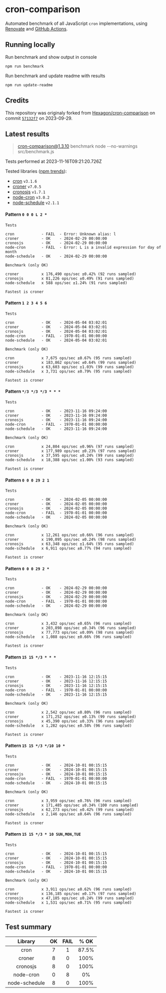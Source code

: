 # cron-comparison

Automated benchmark of all JavaScript `cron` implementations, using [Renovate](https://github.com/renovatebot/renovate) and [GitHub Actions](https://docs.github.com/en/actions).

## Running locally

Run benchmark and show output in console

`npm run benchmark`

Run benchmark and update readme with results

`npm run update-readme`

## Credits

This repository was originaly forked from [Hexagon/cron-comparison](https://github.com/Hexagon/cron-comparison) on commit [`57132f7`](https://github.com/Hexagon/cron-comparison/tree/57132f73323630ac2bc5d1022189b07be08ac773) on 2023-09-29.

## Latest results

> cron-comparison@1.3.10 benchmark
> node --no-warnings src/benchmark.js

Tests performed at 2023-11-16T09:21:20.726Z

Tested libraries ([npm trends](https://npmtrends.com/cron-vs-croner-vs-cronosjs-vs-node-cron-vs-node-schedule)):

- [cron](https://github.com/kelektiv/node-cron) `v3.1.6`
- [croner](https://github.com/hexagon/croner) `v7.0.5`
- [cronosjs](https://github.com/jaclarke/cronosjs) `v1.7.1`
- [node-cron](https://github.com/node-cron/node-cron) `v3.0.2`
- [node-schedule](https://github.com/node-schedule/node-schedule) `v2.1.1`

#### Pattern `0 0 0 L 2 *`

```
Tests

cron            - FAIL  - Error: Unknown alias: l
croner          - OK    - 2024-02-29 00:00:00
cronosjs        - OK    - 2024-02-29 00:00:00
node-cron       - FAIL  - Error: L is a invalid expression for day of month
node-schedule   - OK    - 2024-02-29 00:00:00

Benchmark (only OK)

croner          x 176,490 ops/sec ±0.42% (92 runs sampled)
cronosjs        x 81,226 ops/sec ±0.49% (91 runs sampled)
node-schedule   x 588 ops/sec ±1.24% (91 runs sampled)

Fastest is croner
```

#### Pattern `1 2 3 4 5 6`

```
Tests

cron            - OK    - 2024-05-04 03:02:01
croner          - OK    - 2024-05-04 03:02:01
cronosjs        - OK    - 2024-05-04 03:02:01
node-cron       - FAIL  - 1970-01-01 00:00:00
node-schedule   - OK    - 2024-05-04 03:02:01

Benchmark (only OK)

cron            x 7,675 ops/sec ±0.67% (95 runs sampled)
croner          x 183,862 ops/sec ±0.64% (99 runs sampled)
cronosjs        x 63,603 ops/sec ±1.03% (99 runs sampled)
node-schedule   x 3,731 ops/sec ±0.79% (95 runs sampled)

Fastest is croner
```

#### Pattern `*/3 */3 */3 * * *`

```
Tests

cron            - OK    - 2023-11-16 09:24:00
croner          - OK    - 2023-11-16 09:24:00
cronosjs        - OK    - 2023-11-16 09:24:00
node-cron       - FAIL  - 1970-01-01 00:00:00
node-schedule   - OK    - 2023-11-16 09:24:00

Benchmark (only OK)

cron            x 24,804 ops/sec ±0.96% (97 runs sampled)
croner          x 177,989 ops/sec ±0.23% (97 runs sampled)
cronosjs        x 37,595 ops/sec ±0.24% (99 runs sampled)
node-schedule   x 18,388 ops/sec ±1.00% (93 runs sampled)

Fastest is croner
```

#### Pattern `0 0 0 29 2 1`

```
Tests

cron            - OK    - 2024-02-05 00:00:00
croner          - OK    - 2024-02-05 00:00:00
cronosjs        - OK    - 2024-02-05 00:00:00
node-cron       - FAIL  - 1970-01-01 00:00:00
node-schedule   - OK    - 2024-02-05 00:00:00

Benchmark (only OK)

cron            x 12,261 ops/sec ±0.66% (96 runs sampled)
croner          x 190,095 ops/sec ±0.24% (98 runs sampled)
cronosjs        x 63,348 ops/sec ±1.64% (95 runs sampled)
node-schedule   x 6,911 ops/sec ±0.77% (94 runs sampled)

Fastest is croner
```

#### Pattern `0 0 0 29 2 *`

```
Tests

cron            - OK    - 2024-02-29 00:00:00
croner          - OK    - 2024-02-29 00:00:00
cronosjs        - OK    - 2024-02-29 00:00:00
node-cron       - FAIL  - 1970-01-01 00:00:00
node-schedule   - OK    - 2024-02-29 00:00:00

Benchmark (only OK)

cron            x 3,432 ops/sec ±0.65% (96 runs sampled)
croner          x 203,898 ops/sec ±0.34% (96 runs sampled)
cronosjs        x 77,773 ops/sec ±0.09% (98 runs sampled)
node-schedule   x 1,088 ops/sec ±0.66% (96 runs sampled)

Fastest is croner
```

#### Pattern `15 15 */3 * * *`

```
Tests

cron            - OK    - 2023-11-16 12:15:15
croner          - OK    - 2023-11-16 12:15:15
cronosjs        - OK    - 2023-11-16 12:15:15
node-cron       - FAIL  - 1970-01-01 00:00:00
node-schedule   - OK    - 2023-11-16 12:15:15

Benchmark (only OK)

cron            x 2,542 ops/sec ±0.80% (96 runs sampled)
croner          x 171,252 ops/sec ±0.13% (99 runs sampled)
cronosjs        x 45,390 ops/sec ±0.33% (96 runs sampled)
node-schedule   x 1,282 ops/sec ±0.58% (96 runs sampled)

Fastest is croner
```

#### Pattern `15 15 */3 */10 10 *`

```
Tests

cron            - OK    - 2024-10-01 00:15:15
croner          - OK    - 2024-10-01 00:15:15
cronosjs        - OK    - 2024-10-01 00:15:15
node-cron       - FAIL  - 1970-01-01 00:00:00
node-schedule   - OK    - 2024-10-01 00:15:15

Benchmark (only OK)

cron            x 3,959 ops/sec ±0.76% (96 runs sampled)
croner          x 171,485 ops/sec ±0.34% (100 runs sampled)
cronosjs        x 62,273 ops/sec ±0.42% (99 runs sampled)
node-schedule   x 2,146 ops/sec ±0.64% (96 runs sampled)

Fastest is croner
```

#### Pattern `15 15 */3 * 10 SUN,MON,TUE`

```
Tests

cron            - OK    - 2024-10-01 00:15:15
croner          - OK    - 2024-10-01 00:15:15
cronosjs        - OK    - 2024-10-01 00:15:15
node-cron       - FAIL  - 1970-01-01 00:00:00
node-schedule   - OK    - 2024-10-01 00:15:15

Benchmark (only OK)

cron            x 3,911 ops/sec ±0.62% (96 runs sampled)
croner          x 136,185 ops/sec ±0.17% (97 runs sampled)
cronosjs        x 47,185 ops/sec ±0.24% (99 runs sampled)
node-schedule   x 1,531 ops/sec ±0.71% (95 runs sampled)

Fastest is croner
```

## Test summary

|    Library    | OK  | FAIL | % OK  |
| :-----------: | :-: | :--: | :---: |
|     cron      |  7  |  1   | 87.5% |
|    croner     |  8  |  0   | 100%  |
|   cronosjs    |  8  |  0   | 100%  |
|   node-cron   |  0  |  8   |  0%   |
| node-schedule |  8  |  0   | 100%  |

